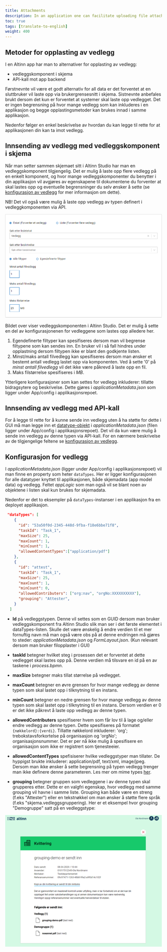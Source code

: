 ```yaml
---
title: Attachments
description: In an application one can facilitate uploading file attachments both via GUI and API.
toc: true
tags: [translate-to-english]
weight: 400
---
```


## Metoder for opplasting av vedlegg

I en Altinn app har man to alternativer for opplasting av vedlegg:

- vedleggskomponent i skjema
- API-kall mot app backend

Førstnevnte vil være et godt alternativ for all data er det forventet at en sluttbruker vil laste opp via brukergrensesnitt i skjema.
Sistnevnte anbefales brukt dersom det kun er forventet at systemer skal laste opp vedlegget.
Det er ingen begrensning på hvor mange vedlegg som kan inkluderes i en applikasjon
og begge opplastingsmetoder kan brukes innad i samme applikasjon.

Nedenfor følger en enkel beskrivelse av hvordan du kan legge til rette for at applikasjonen din kan ta imot vedlegg.

## Innsending av vedlegg med vedleggskomponent i skjema

Når man setter sammen skjemaet sitt i Altinn Studio har man en vedleggskomponent tilgjengelig.
Det er mulig å laste opp flere vedlegg på en enkelt komponent, og hvor mange vedleggskomponenter
du benytter i din applikasjon vil avgjøres av egenskapene til dokumentene du forventer at skal lastes opp
og eventuelle begrensninger du selv ønsker å sette
(se [konfigurasjon av vedlegg](#innsending-av-vedlegg-med-api-kall) for mer informasjon om dette).

NB! Det vil også være mulig å laste opp vedlegg av typen definert i vedleggkomponenten via API.

![Vedleggskomponenten](vedleggskom.PNG "Vedleggskomponenten")

Bildet over viser vedleggskomponenten i Altinn Studio.
Det er mulig å sette en del av konfigurasjonenen for vedleggene som lastes opp alledere her.

1. Egendefinerte filtyper kan spesifiseres dersom man vil begrense filtypene som kan sendes inn.
En bruker vil i så fall hindres under opplastning dersom filtypen ikke er blant den godkjente listen.
2. Minst/maks antall filvedlegg kan spesifiseres dersom man ønsker et bestemt antall vedlegg lastet opp via komponenten.
Ved å sette '0' på _minst antall filvedlegg_ vil det ikke være påkrevd å laste opp en fil.
3. Maks filstørrelse spesifiseres i _MB_.

Ytterligere konfigurasjoner som kan settes for vedlegg inkluderer: tillatte bidragsytere og beskrivelse.
Dette gjøres i _applicationMetadata.json_ som ligger under App/config i applikasjonsrepoet.

## Innsending av vedlegg med API-kall

For å legge til rette for å kunne sende inn vedlegg uten å ha støtte for dette i GUI
må man legge inn et [datatype-objekt](/technology/architecture/components/application/solution/altinn-platform/storage/#datatype)
i _applicationMetadata.json_ (filen ligger under App/config i applikasjonsrepoet).
Det vil da kun være mulig å sende inn vedlegg av denne typen via API-kall.
For en nærmere beskrivelse av de tilgjengelige feltene se
[konfigurasjon av vedlegg](#innsending-av-vedlegg-med-api-kall).

## Konfigurasjon for vedlegg

I _applicationMetadata.json_ (ligger under App/config i applikasjonsrepoet) vil man finne en property som heter `dataTypes`.
Her er ligger konfigurasjonen for alle datatyper knyttet til applikasjonen,
både skjemadata (app model data) og vedlegg. Feltet _appLogic_ som man også vil se blant noen av objektene
i listen skal kun brukes for skjemadata.

Nedenfor er det to eksempler på  `dataTypes`-instanser i en applikasjon fra en deployet applikasjon.

```json
 "dataTypes": [
    {
      "id": "53a50f0d-2345-448d-9fba-f18e6bbe71f8",
      "taskId": "Task_1",
      "maxSize": 25,
      "maxCount": 1,
      "minCount": 1,
      "allowedContentTypes":["application/pdf"]
    },
    {
      "id": "attest",
      "taskId": "Task_1",
      "maxSize": 25,
      "maxCount": 1,
      "minCount": 0,
      "allowedContributers": ["org:nav", "orgNo:XXXXXXXXXX"],
      "grouping": "Attester",
    }
  ]
```

- **Id** på vedleggstypen.
Denne vil settes som en GUID dersom man bruker vedleggskomponent fra Altinn Studio slik man ser i det første elementet i dataTypes-listen.
Skulle det være ønskelig å endre verdien til et mer fornuftig navn må man også være obs på at denne endringen
må gjøres to steder: _applicationMetadata.json_ og _FormLayout.json_. (Kun relevant dersom man bruker filopplaster i GUI)

- **taskId** betegner hvilket steg i prosessen det er forventet at dette vedlegget skal lastes opp på.
Denne verdien må tilsvare en id på en av taskene i _process.bpmn_.

- **maxSize** betegner maks tillat størrelse på vedlegget.

- **maxCount** betegner en øvre grensen for hvor mange vedlegg av denne typen som skal lastet opp i tilknytning til en instans.

- **minCount** betegner en nedre grensen for hvor mange vedlegg av denne typen som skal lastet opp i tilknytning til en instans.
               Dersom verdien er 0 er det ikke påkrevt å laste opp vedlegg av denne typen.

- **allowedContributers** spesifiserer hvem som får lov til å lage og/eller endre vedlegg av denne typen.
Dette spesifiseres på formatet `{nøkkelord}:{verdi}`.
Tillatte nøkkelord inkluderer: 'org'; trebokstavsforkortelse på organisasjon og 'orgNo'; organisasjonsnummer.
Det er per nå ikke mulig å spesifisere en organisasjon som ikke er registrert som tjenesteeier.

- **allowedContentTypes** spefisiserer hvilke vedleggstyper man tillater.
De hyppigst brukte inkluderer: application/pdf, text/xml, image/jpeg. Dersom man ikke ønsker å sette begrensning på typen vedlegg trenger man ikke definere denne parameteren.
Les mer om mime types [her](https://developer.mozilla.org/en-US/docs/Web/HTTP/Basics_of_HTTP/MIME_types/Common_types).

- **grouping** betegner gruppen som vedleggene i av denne typen skal grupperes etter.
Dette er en valgfri egenskap, hvor vedlegg med samme grouping vil havne i samme liste. Grouping kan både være en streng (f.eks "Attester") eller en tekstnøkkel om man ønsker å støtte flere språk (f.eks "skjema.vedleggsgruppering). Her er et eksempel hvor grouping "Demogruppe" satt på en vedleggstype:

![Skjermdump av grupperingseksempel](attachment-grouping-demo.PNG "Grupperingseksempel")
